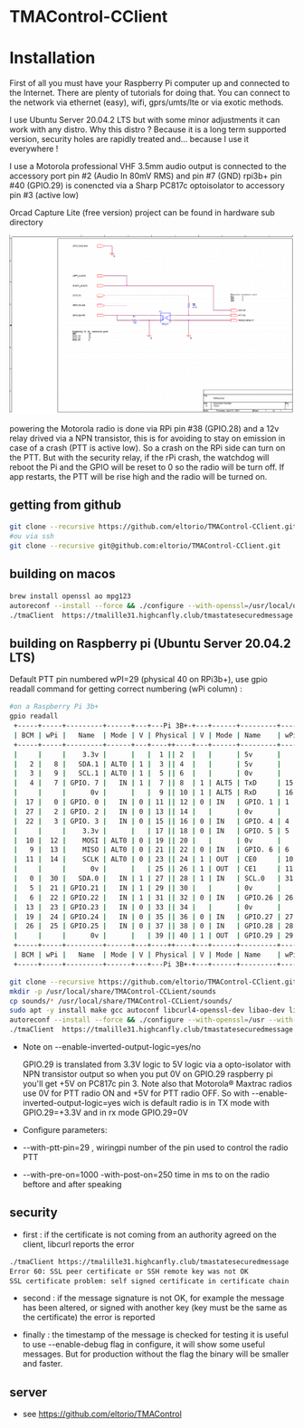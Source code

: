 # TMAControl-CClient

# Installation
  First of all you must have your Raspberry Pi computer up and connected to the Internet. There are plenty of tutorials for doing that. You can connect to the network via ethernet (easy), wifi, gprs/umts/lte or via exotic methods. 
  
  I use Ubuntu Server 20.04.2 LTS but with some minor adjustments it can work with any distro.
  Why this distro ? Because it is a long term supported version, security holes are rapidly treated and… because I use it everywhere !

  I use a Motorola professional VHF
  3.5mm audio output is connected to the accessory port pin #2 (Audio In 80mV RMS) and pin #7 (GND)
  rpi3b+ pin #40 (GPIO.29) is conencted via a Sharp PC817c optoisolator to accessory pin #3 (active low)

  Orcad Capture Lite (free version) project can be found in hardware sub directory

  ![schematic](https://github.com/eltorio/TMAControl-CClient/blob/main/hardware/screenshot.png?raw=true)

  powering the Motorola radio is done via RPi pin #38 (GPIO.28) and a 12v relay drived via a NPN transistor, this is for avoiding to stay on emission in case of a crash (PTT is active low). So a crash on the RPi side can turn on the PTT.
  But with the security relay, if the rPi crash, the watchdog will reboot the Pi and the GPIO will be reset to 0 so the radio will be turn off. If app restarts, the PTT will be rise high and the radio will be turned on.

## getting from github
```bash
git clone --recursive https://github.com/eltorio/TMAControl-CClient.git
#ou via ssh
git clone --recursive git@github.com:eltorio/TMAControl-CClient.git
```
## building on macos
```bash
brew install openssl ao mpg123
autoreconf --install --force && ./configure --with-openssl=/usr/local/opt/openssl --with-sound-files=`pwd`/sounds/ --enable-debug --enable-inverted-output-logic=yes --with-pre-on=1000 --with-post-on=250 && make
./tmaClient  https://tmalille31.highcanfly.club/tmastatesecuredmessage
```
## building on Raspberry pi (Ubuntu Server 20.04.2 LTS)
  Default PTT pin numbered wPI=29 (physical 40 on RPi3b+), use gpio readall command for getting correct numbering (wPi column) : 
```bash
#on a Raspberry Pi 3b+
gpio readall
 +-----+-----+---------+------+---+---Pi 3B+-+---+------+---------+-----+-----+
 | BCM | wPi |   Name  | Mode | V | Physical | V | Mode | Name    | wPi | BCM |
 +-----+-----+---------+------+---+----++----+---+------+---------+-----+-----+
 |     |     |    3.3v |      |   |  1 || 2  |   |      | 5v      |     |     |
 |   2 |   8 |   SDA.1 | ALT0 | 1 |  3 || 4  |   |      | 5v      |     |     |
 |   3 |   9 |   SCL.1 | ALT0 | 1 |  5 || 6  |   |      | 0v      |     |     |
 |   4 |   7 | GPIO. 7 |   IN | 1 |  7 || 8  | 1 | ALT5 | TxD     | 15  | 14  |
 |     |     |      0v |      |   |  9 || 10 | 1 | ALT5 | RxD     | 16  | 15  |
 |  17 |   0 | GPIO. 0 |   IN | 0 | 11 || 12 | 0 | IN   | GPIO. 1 | 1   | 18  |
 |  27 |   2 | GPIO. 2 |   IN | 0 | 13 || 14 |   |      | 0v      |     |     |
 |  22 |   3 | GPIO. 3 |   IN | 0 | 15 || 16 | 0 | IN   | GPIO. 4 | 4   | 23  |
 |     |     |    3.3v |      |   | 17 || 18 | 0 | IN   | GPIO. 5 | 5   | 24  |
 |  10 |  12 |    MOSI | ALT0 | 0 | 19 || 20 |   |      | 0v      |     |     |
 |   9 |  13 |    MISO | ALT0 | 0 | 21 || 22 | 0 | IN   | GPIO. 6 | 6   | 25  |
 |  11 |  14 |    SCLK | ALT0 | 0 | 23 || 24 | 1 | OUT  | CE0     | 10  | 8   |
 |     |     |      0v |      |   | 25 || 26 | 1 | OUT  | CE1     | 11  | 7   |
 |   0 |  30 |   SDA.0 |   IN | 1 | 27 || 28 | 1 | IN   | SCL.0   | 31  | 1   |
 |   5 |  21 | GPIO.21 |   IN | 1 | 29 || 30 |   |      | 0v      |     |     |
 |   6 |  22 | GPIO.22 |   IN | 1 | 31 || 32 | 0 | IN   | GPIO.26 | 26  | 12  |
 |  13 |  23 | GPIO.23 |   IN | 0 | 33 || 34 |   |      | 0v      |     |     |
 |  19 |  24 | GPIO.24 |   IN | 0 | 35 || 36 | 0 | IN   | GPIO.27 | 27  | 16  |
 |  26 |  25 | GPIO.25 |   IN | 0 | 37 || 38 | 0 | IN   | GPIO.28 | 28  | 20  |
 |     |     |      0v |      |   | 39 || 40 | 1 | OUT  | GPIO.29 | 29  | 21  |
 +-----+-----+---------+------+---+----++----+---+------+---------+-----+-----+
 | BCM | wPi |   Name  | Mode | V | Physical | V | Mode | Name    | wPi | BCM |
 +-----+-----+---------+------+---+---Pi 3B+-+---+------+---------+-----+-----+
```

 
```bash
git clone --recursive https://github.com/eltorio/TMAControl-CClient.git
mkdir -p /usr/local/share/TMAControl-CCLient/sounds
cp sounds/* /usr/local/share/TMAControl-CCLient/sounds/
sudo apt -y install make gcc autoconf libcurl4-openssl-dev libao-dev libmpg123-dev libssl-dev libwiringpi-dev wiringpi alsa-utils
autoreconf --install --force && ./configure --with-openssl=/usr --with-sound-files=/usr/local/share/TMAControl-CCLient/sounds/ --with-ptt-pin=29 --enable-inverted-output-logic=yes --with-pre-on=1000 -with-post-on=250 && make
./tmaClient  https://tmalille31.highcanfly.club/tmastatesecuredmessage
```
  * Note on --enable-inverted-output-logic=yes/no
  
    GPIO.29 is translated from 3.3V logic to 5V logic via a opto-isolator with NPN transistor output so when you put 0V on GPIO.29 raspberry pi you'll get +5V on PC817c pin 3. Note also that Motorola® Maxtrac radios use 0V for PTT radio ON and +5V for PTT radio OFF. So with --enable-inverted-output-logic=yes wich is default radio is in TX mode with GPIO.29=+3.3V and in rx mode GPIO.29=0V

  * Configure parameters:
  * --with-ptt-pin=29 , wiringpi number of the pin used to control the radio PTT
  * --with-pre-on=1000 -with-post-on=250 time in ms to on the radio beftore and after speaking


## security
  * first : if the certificate is not coming from an authority agreed on the client, libcurl reports the error
  ```bash
./tmaClient https://tmalille31.highcanfly.club/tmastatesecuredmessage
Error 60: SSL peer certificate or SSH remote key was not OK
SSL certificate problem: self signed certificate in certificate chain
````
  * second : if the message signature is not OK, for example the message has been altered, or signed with another key (key must be the same as the certificate)
  the error is reported

  * finally : the timestamp of the message is checked for testing it is useful to use --enable-debug flag in configure, it will show some useful messages. But for production without the flag the binary will be smaller and faster.

  ## server
   * see https://github.com/eltorio/TMAControl